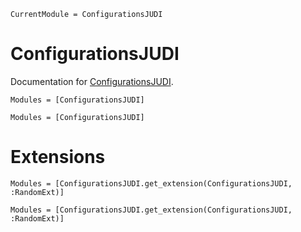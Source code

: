 ```@meta
CurrentModule = ConfigurationsJUDI
```

# ConfigurationsJUDI

Documentation for [ConfigurationsJUDI](https://github.com/tmp398243/tmp3117499).


```@index
Modules = [ConfigurationsJUDI]
```

```@autodocs
Modules = [ConfigurationsJUDI]
```


# Extensions

```@index
Modules = [ConfigurationsJUDI.get_extension(ConfigurationsJUDI, :RandomExt)]
```

```@autodocs
Modules = [ConfigurationsJUDI.get_extension(ConfigurationsJUDI, :RandomExt)]
```
